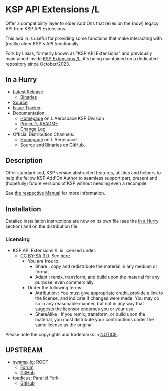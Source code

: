 # KSP API Extensions /L

Offer a compatibility layer to older Add'Ons that relies on the (now) legacy API from KSP API Extensions.

This add in is useful for providing some functions that make interacting with (really) older KSP's API functionally.

Fork by Lisias, formerly known as "KSP API Extensions" and previously maintained inside [KSP Extensions /L](https://github.com/KSP-ModularManagement/KSPe), it's being maintained on a dedicated repository since October/2023.


## In a Hurry

* [Latest Release](https://github.com/KSP-ModularManagement/KSPAPIExtensions/releases)
    + [Binaries](https://github.com/KSP-ModularManagement/KSPAPIExtensions/tree/Archive)
* [Source](https://github.com/KSP-ModularManagement/KSPAPIExtensions)
* [Issue Tracker](https://github.com/KSP-ModularManagement/KSPAPIExtensions/issues)
* Documentation	
	+ [Homepage](http://ksp.lisias.net/add-ons/KSPAPIExtensions) on L Aerospace KSP Division
	+ [Project's README](https://github.com/KSP-ModularManagement/KSPAPIExtensions/blob/mestre/README.md)
	+ [Change Log](./CHANGE_LOG.md)
* Official Distribution Channels:
	+ [Homepage](http://ksp.lisias.net/add-ons/KSPAPIExtensions) on L Aerospace
	+ [Source and Binaries](https://github.com/KSP-ModularManagement/KSPAPIExtensions) on GitHub.


## Description

Offer standardised, KSP version abstracted features, utilities and helpers to help the fellow KSP Add'On Author to seamless support part, present and (hopefully) future versions of KSP without needing even a recompile.

See [the respective Manual](https://github.com/KSP-ModularManagement/KSPAPIExtensions/blob/master/Docs/KSPAPIExtensions.md) for more information.


## Installation

Detailed installation instructions are now on its own file (see the [In a Hurry](#in-a-hurry) section) and on the distribution file.

### Licensing
* KSP API Extensions /L is licensed under:
	+ [CC BY-SA 3.0](https://creativecommons.org/licenses/by-sa/3.0/). See [here](./LICENSE).
		+ You are free to:
			- Share : copy and redistribute the material in any medium or format
			- Adapt : remix, transform, and build upon the material for any purpose, even commercially. 
		+ Under the following terms:
			- Attribution : You must give appropriate credit, provide a link to the license, and indicate if changes were made. You may do so in any reasonable manner, but not in any way that suggests the licensor endorses you or your use.
			- ShareAlike : If you remix, transform, or build upon the material, you must distribute your contributions under the same license as the original.

Please note the copyrights and trademarks in [NOTICE](./NOTICE).


## UPSTREAM

* [swamp_ig](https://forum.kerbalspaceprogram.com/index.php?/profile/85299-pellinor/): ROOT
	+ [Forum](https://forum.kerbalspaceprogram.com/index.php?/topic/73648-104-kspapiextensions-v175-utilities-for-shared-mod-use-25-jun/)
	+ [GitHub](https://github.com/Swamp-Ig/KSPAPIExtensions)
* [toadicus](https://forum.kerbalspaceprogram.com/index.php?/profile/67745-toadicus/): Parallel Fork
	+ [GitHub](https://github.com/toadicus/KSPAPIExtensions)
